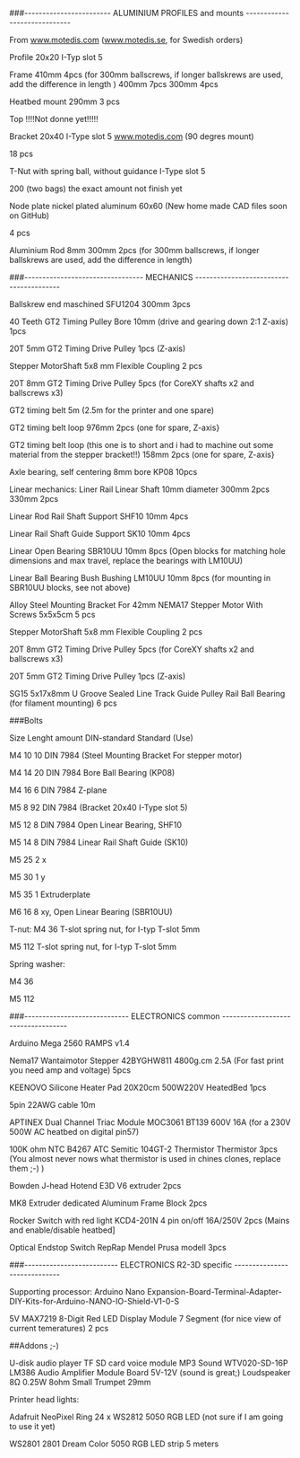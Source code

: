 
###------------------------  ALUMINIUM PROFILES and mounts -----------------------------

From www.motedis.com (www.motedis.se, for Swedish orders)
 
Profile 20x20 I-Typ slot 5 

Frame
410mm 4pcs (for 300mm ballscrews, if longer ballskrews are used, add the difference in length )
400mm	7pcs
300mm	4pcs

Heatbed mount
290mm	3 pcs

Top
!!!!Not donne yet!!!!!

Bracket 20x40 I-Type slot 5 www.motedis.com (90 degres mount)

18 pcs

T-Nut with spring ball, without guidance I-Type slot 5

200 (two bags) the exact amount not finish yet

Node plate nickel plated aluminum 60x60 (New home made CAD files soon on GitHub)

4 pcs

Aluminium Rod 8mm
300mm 2pcs (for 300mm ballscrews, if longer ballskrews are used, add the difference in length)


###---------------------------------  MECHANICS ----------------------------------------

Ballskrew end maschined 
SFU1204 300mm 3pcs

40 Teeth GT2 Timing Pulley Bore 10mm (drive and gearing down 2:1 Z-axis)
1pcs

20T 5mm GT2 Timing Drive Pulley
1pcs (Z-axis)

Stepper MotorShaft 5x8 mm Flexible Coupling
2 pcs

20T 8mm GT2 Timing Drive Pulley
5pcs (for CoreXY shafts x2 and ballscrews x3)

GT2 timing belt
5m (2.5m for the printer and one spare)

GT2 timing belt loop 
976mm 2pcs (one for spare, Z-axis}

GT2 timing belt loop (this one is to short and i had to machine out some material from the stepper bracket!!)
158mm 2pcs (one for spare, Z-axis}



Axle bearing, self centering 8mm bore
KP08 10pcs

Linear mechanics:
Liner Rail Linear Shaft 10mm diameter
300mm 2pcs
330mm 2pcs

Linear Rod Rail Shaft Support
SHF10 10mm 4pcs

Linear Rail Shaft Guide Support
SK10 10mm 4pcs

Linear Open Bearing 
SBR10UU 10mm 8pcs (Open blocks for matching hole dimensions and max travel, replace the bearings with LM10UU)

Linear Ball Bearing Bush Bushing
LM10UU 10mm 8pcs (for mounting in SBR10UU blocks, see not above)

Alloy Steel Mounting Bracket For 42mm NEMA17 Stepper Motor With Screws 5x5x5cm
5 pcs

Stepper MotorShaft 5x8 mm Flexible Coupling
2 pcs

20T 8mm GT2 Timing Drive Pulley
5pcs (for CoreXY shafts x2 and ballscrews x3)

20T 5mm GT2 Timing Drive Pulley
1pcs (Z-axis)


SG15 5x17x8mm U Groove Sealed Line Track Guide Pulley Rail Ball Bearing (for filament mounting)
6 pcs

###Bolts

Size Lenght amount DIN-standard Standard (Use)

M4 10 10 DIN 7984 (Steel Mounting Bracket For stepper motor)

M4 14 20 DIN 7984 Bore Ball Bearing (KP08)

M4 16 6 DIN 7984 Z-plane

M5 8 92 DIN 7984 (Bracket 20x40 I-Type slot 5)

M5 12 8 DIN 7984 Open Linear Bearing, SHF10

M5 14 8 DIN 7984 Linear Rail Shaft Guide (SK10)

M5 25 2 x

M5 30 1 y

M5 35 1 Extruderplate

M6 16 8 xy, Open Linear Bearing (SBR10UU)


T-nut:
M4 36 T-slot spring nut, for I-typ T-slot 5mm

M5 112 T-slot spring nut, for I-typ T-slot 5mm

Spring washer:

M4 36

M5 112

###-----------------------------  ELECTRONICS common -----------------------------------


Arduino Mega 2560 
RAMPS v1.4

Nema17 Wantaimotor Stepper  42BYGHW811 4800g.cm 2.5A (For fast print you need amp and voltage)
5pcs

KEENOVO Silicone Heater Pad 20X20cm 500W220V 
HeatedBed 1pcs

5pin 22AWG cable
10m

APTINEX Dual Channel Triac Module MOC3061 BT139 600V 16A (for a 230V 500W AC heatbed on digital pin57)

100K ohm NTC B4267 ATC Semitic 104GT-2 Thermistor
Thermistor 3pcs (You almost never nows what thermistor is used in chines clones, replace them ;-) )

Bowden J-head Hotend E3D V6 extruder
2pcs

MK8 Extruder dedicated Aluminum Frame Block
2pcs

Rocker Switch with red light KCD4-201N 4 pin on/off 16A/250V 
2pcs (Mains and enable/disable heatbed]

Optical Endstop Switch 
RepRap Mendel Prusa modell 3pcs


###--------------------------  ELECTRONICS R2-3D specific  -----------------------------

Supporting processor:
Arduino Nano
Expansion-Board-Terminal-Adapter-DIY-Kits-for-Arduino-NANO-IO-Shield-V1-0-S

5V MAX7219 8-Digit Red LED Display Module 7 Segment (for nice view of current temeratures)
2 pcs 

##Addons ;-)

U-disk audio player TF SD card voice module MP3 Sound WTV020-SD-16P
LM386 Audio Amplifier Module Board 5V-12V (sound is great;)
Loudspeaker 8Ω 0.25W 8ohm Small Trumpet 29mm

Printer head lights:

Adafruit NeoPixel Ring 24 x WS2812 5050 RGB LED (not sure if I am going to use it yet)

WS2801 2801 Dream Color 5050 RGB LED strip
5 meters
